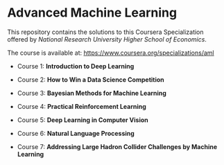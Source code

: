 # Advanced Machine Learning

This repository contains the solutions to this Coursera Specialization offered by *National Research University Higher School of Economics*.

The course is available at: https://www.coursera.org/specializations/aml

- Course 1: **Introduction to Deep Learning**

- Course 2: **How to Win a Data Science Competition**

- Course 3: **Bayesian Methods for Machine Learning**

- Course 4: **Practical Reinforcement Learning**

- Course 5: **Deep Learning in Computer Vision**

- Course 6: **Natural Language Processing**

- Course 7: **Addressing Large Hadron Collider Challenges by Machine Learning**







